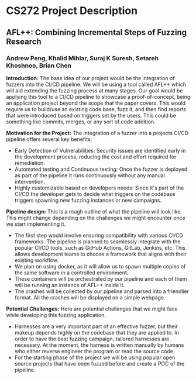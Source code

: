 # CS272 Project Description
## AFL++: Combining Incremental Steps of Fuzzing Research
### Andrew Peng, Khalid Mihlar, Suraj K Suresh, Setareh Khoshnoo, Brian Chen

**Introduction:** The base idea of our project would be the integration of fuzzers into the CI/CD pipeline. We will be using a tool called AFL++ which will aid extending the fuzzing process at many stages. Our goal would be applying this tool to a CI/CD pipeline to showcase a proof-of-concept, being an application project beyond the scope that the paper covers. This would require us to build/use an existing code base, fuzz it, and then find reports that were introduced based on triggers set by the users. This could be something like commits, merges, or any sort of code addition. 

**Motivation for the Project:** The integration of a fuzzer into a projects CI/CD pipeline offers several key benefits:
+ Early Detection of Vulnerabilities: Security issues are identified early in the development process, reducing the cost and effort required for remediation.
+ Automated testing and Continuous testing: Once the fuzzer is deployed as part of the pipeline it runs continuously without any manual intervention.
+ Highly customizable based on developers needs: Since it's part of the CI/CD the developer gets to decide what triggers on the codebase triggers spawning new fuzzing instances or new campaigns.

**Pipeline design:** This is a rough outline of what the pipeline will look like. This might change depending on the challenges we might encounter once we start implementing it.
+ The first step would involve ensuring compatibility with various CI/CD frameworks. The pipeline is planned to seamlessly integrate with the popular CI/CD tools, such as GitHub Actions, GitLab, Jenkins, etc. This allows development teams to choose a framework that aligns with their existing workflow.
+ We plan on using docker, as it will allow us to spawn multiple copies of the same software in a controlled environment.
+ These containers will be orchestrated by our pipeline and each of them will be running an instance of AFL++ inside it.
+ The crashes will be collected by our pipeline and parsed into a friendlier format. All the crashes will be displayed on a simple webpage.

**Potential Challenges:** Here are potential challenges that we might face while developing this fuzzing application.
+ Harnesses are a very important part of an effective fuzzer, but their makeup depends highly on the codebase that they are applied to. In order to have the best fuzzing campaign, tailored harnesses are necessary. At the moment, the harness is written manually by humans who either reverse engineer the program or read the source code.
+ For the starting phase of the project we will be using popular open source projects that have been fuzzed before and create a POC of the pipeline.



